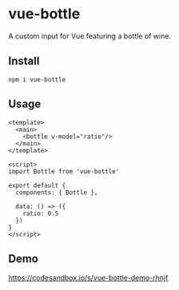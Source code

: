 # vue-bottle

A custom input for Vue featuring a bottle of wine.

## Install

```
npm i vue-bottle
```

## Usage

```vue
<template>
  <main>
    <bottle v-model="ratio"/>
  </main>
</template>

<script>
import Bottle from 'vue-bottle'

export default {
  components: { Bottle },

  data: () => ({
    ratio: 0.5
  })
}
</script>
```

## Demo

https://codesandbox.io/s/vue-bottle-demo-rhnjf
